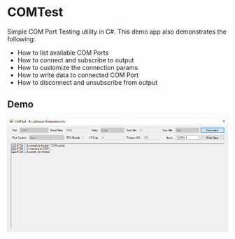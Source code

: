 # COMTest

Simple COM Port Testing utility in C#. This demo app also demonstrates the following:

* How to list available COM Ports
* How to connect and subscribe to output
* How to customize the connection params
* How to write data to connected COM Port
* How to disconnect and unsubscribe from output

## Demo

![screenshot](https://raw.githubusercontent.com/latheesan-k/COMTest/master/screenshot.png)